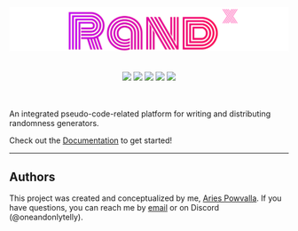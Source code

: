 
<div align="center">
    <a href="https://randx.aries.ninja/"><img src="https://raw.githubusercontent.com/AriesNinjaDev/RandX/main/title-image.png"></a>
</div>
<br><br>
<div align="center">
    <a href="https://www.gnu.org/licenses/gpl-3.0"><img src="https://img.shields.io/badge/License-GPLv3-blue.svg"></a>
    <a><img src="https://img.shields.io/badge/Version-v0.0.2_Alpha-blue"></a>
    <a href="https://www.npmjs.com/"><img src="https://img.shields.io/npm/v/npm"></a>
    <a ><img src="https://img.shields.io/badge/Code_Coverage-92%25-green"></a>
    <a href="https://randx.aries.ninja/docs"><img src="https://img.shields.io/badge/Documentation-purple"></a>
</div>
<br><br>

An integrated pseudo-code-related platform for writing and distributing randomness generators.

Check out the [Documentation](https://randx.aries.ninja/docs) to get started!

---


## Authors

This project was created and conceptualized by me, [Aries Powvalla](https://github.com/AriesNinjaDev). If you have questions, you can reach me by [email](mailto:aries@ninjam.co) or on Discord (@oneandonlytelly).
